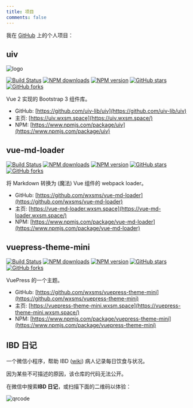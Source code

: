 ```yaml
---
title: 项目
comments: false
---
```


我在 [GitHub](https://github.com/wxsms) 上的个人项目：

## uiv


![logo](https://static.wxsm.space/uiv/logo.png)

<p class="wxsm-github-badges">
<a href="https://github.com/uiv-lib/uiv" target="_blank"><img src="https://github.com/uiv-lib/uiv/workflows/CI/badge.svg" alt="Build Status"></a>
<a href="https://www.npmjs.com/package/uiv" target="_blank"><img src="https://badgen.net/npm/dm/uiv" alt="NPM downloads"></a>
<a href="https://www.npmjs.com/package/uiv" target="_blank"><img src="https://badgen.net/npm/v/uiv" alt="NPM version"></a>
<a href="https://GitHub.com/uiv-lib/uiv/stargazers/" target="_blank"><img src="https://badgen.net/github/stars/uiv-lib/uiv" alt="GitHub stars"></a>
<a href="https://github.com/uiv-lib/uiv/network/members" target="_blank"><img src="https://badgen.net/github/forks/uiv-lib/uiv" alt="GitHub forks"></a>
</p>



Vue 2 实现的 Bootstrap 3 组件库。

* GitHub: [https://github.com/uiv-lib/uiv](https://github.com/uiv-lib/uiv)
* 主页: [https://uiv.wxsm.space](https://uiv.wxsm.space/)
* NPM: [https://www.npmjs.com/package/uiv](https://www.npmjs.com/package/uiv)

## vue-md-loader

<p class="wxsm-github-badges">
<a href="https://github.com/wxsms/vue-md-loader" target="_blank"><img src="https://github.com/wxsms/vue-md-loader/workflows/CI/badge.svg" alt="Build Status"></a>
<a href="https://www.npmjs.com/package/vue-md-loader" target="_blank"><img src="https://badgen.net/npm/dm/vue-md-loader" alt="NPM downloads"></a>
<a href="https://www.npmjs.com/package/vue-md-loader" target="_blank"><img src="https://badgen.net/npm/v/vue-md-loader" alt="NPM version"></a>
<a href="https://GitHub.com/wxsms/vue-md-loader/stargazers/" target="_blank"><img src="https://badgen.net/github/stars/wxsms/vue-md-loader" alt="GitHub stars"></a>
<a href="https://github.com/wxsms/vue-md-loader/network/members" target="_blank"><img src="https://badgen.net/github/forks/wxsms/vue-md-loader" alt="GitHub forks"></a>
</p>

将 Markdown 转换为 (魔法) Vue 组件的 webpack loader。

* GitHub: [https://github.com/wxsms/vue-md-loader](https://github.com/wxsms/vue-md-loader)
* 主页: [https://vue-md-loader.wxsm.space](https://vue-md-loader.wxsm.space/)
* NPM: [https://www.npmjs.com/package/vue-md-loader](https://www.npmjs.com/package/vue-md-loader)

## vuepress-theme-mini

<p class="wxsm-github-badges">
<a href="https://github.com/wxsms/vuepress-theme-mini" target="_blank"><img src="https://github.com/wxsms/vuepress-theme-mini/workflows/CI/badge.svg" alt="Build Status"></a>
<a href="https://www.npmjs.com/package/vuepress-theme-mini" target="_blank"><img src="https://badgen.net/npm/dm/vuepress-theme-mini" alt="NPM downloads"></a>
<a href="https://www.npmjs.com/package/vuepress-theme-mini" target="_blank"><img src="https://badgen.net/npm/v/vuepress-theme-mini" alt="NPM version"></a>
<a href="https://GitHub.com/wxsms/vuepress-theme-mini/stargazers/" target="_blank"><img src="https://badgen.net/github/stars/wxsms/vuepress-theme-mini" alt="GitHub stars"></a>
<a href="https://github.com/wxsms/vuepress-theme-mini/network/members" target="_blank"><img src="https://badgen.net/github/forks/wxsms/vuepress-theme-mini" alt="GitHub forks"></a>
</p>

VuePress 的一个主题。

* GitHub: [https://github.com/wxsms/vuepress-theme-mini](https://github.com/wxsms/vuepress-theme-mini)
* 主页: [https://vuepress-theme-mini.wxsm.space](https://vuepress-theme-mini.wxsm.space/)
* NPM: [https://www.npmjs.com/package/vuepress-theme-mini](https://www.npmjs.com/package/vuepress-theme-mini)

## IBD 日记

一个微信小程序，帮助 IBD ([wiki](https://en.wikipedia.org/wiki/Inflammatory_bowel_disease)) 病人记录每日饮食与状况。

因为某些不可描述的原因，该仓库的代码无法公开。

在微信中搜索**IBD 日记**，或扫描下面的二维码以体验：

![qrcode](https://static.wxsm.space/ibd-diary/logo.jpg)
